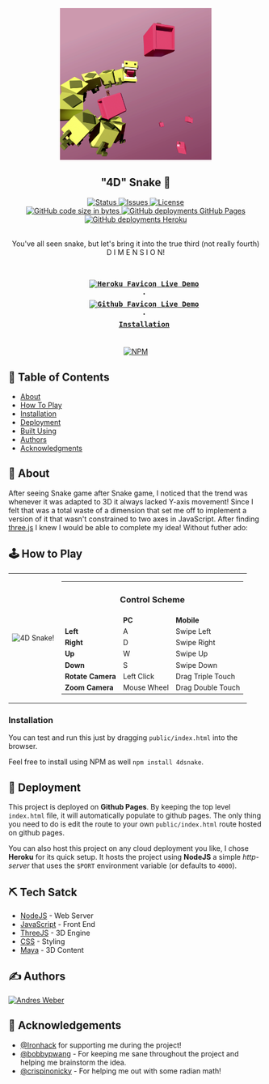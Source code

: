 <p align="center">
    <a href="https://andresmweber.github.io/4DSnake/" rel="noopener">
        <img width=300px height=300px src="https://raw.githubusercontent.com/andresmweber/4dsnake/master/presentation/promotional/promo.png" alt="4DSnake Promo">
    </a>
</p>

<h2 align="center">"4D" Snake 🐍</h2>

<div align="center">
    <a href="https://github.com/AndresMWeber/4DSnake">
        <img alt="Status" src="https://img.shields.io/badge/status-active-success.svg" />
    </a>
    <a href="https://github.com/AndresMWeber/4DSnake/issues">
        <img alt="Issues" src="https://img.shields.io/github/issues/andresmweber/4DSnake.svg" />
    </a>
    <a href="https://github.com/AndresMWeber/4DSnake/blob/master/LICENSE">
        <img alt="License" src="https://img.shields.io/badge/License-BSD%203--Clause-blue.svg" />
    </a>
    <br />
    <a href=".">
        <img alt="GitHub code size in bytes" src="https://img.shields.io/github/languages/code-size/andresmweber/4dsnake" />
    </a>
    <a href="https://andresmweber.github.io/4DSnake/public/index.html">
        <img alt="GitHub deployments GitHub Pages" src="https://img.shields.io/github/deployments/andresmweber/4dsnake/github-pages?label=gh-pages" />
    </a>
    <a href="https://fourdsnake.herokuapp.com/">
        <img alt="GitHub deployments Heroku" src="https://img.shields.io/github/deployments/andresmweber/4dsnake/fourdsnake?label=heroku" />
    </a>
</div>
<br>

<p align="center"> You've all seen snake, but let's bring it into the true third (not really fourth) D I M E N S I O N!
    <br> 
</p>

<h3 align="center">
    <code>
    <a href="https://fourdsnake.herokuapp.com/"><img width=14px alt="Heroku Favicon" src="https://www.herokucdn.com/favicons/favicon.ico" /> Live Demo</a>
    ·
    <a href="https://snake.andresmweber.com/"><img width=14px alt="Github Favicon" src="https://github.githubassets.com/favicon.ico" /> Live Demo</a>
    ·
    <a href="#installation">Installation</a>
    </code>
</h3>

<div align="center">
    <a href="https://www.npmjs.com/package/4dsnake">
        <img alt="NPM" src="https://nodei.co/npm/4dsnake.png?compact=true" />
    </a>
</div>

## 📝 Table of Contents

- [About](#about)
- [How To Play](#howto)
- [Installation](#installation)
- [Deployment](#deployment)
- [Built Using](#tech)
- [Authors](#authors)
- [Acknowledgments](#acknowledgement)

## 🧐 About <a name = "about"></a>

After seeing Snake game after Snake game, I noticed that the trend was whenever it was adapted to 3D it always lacked Y-axis movement! Since I felt that was a total waste of a dimension that set me off to implement a version of it that wasn't constrained to two axes in JavaScript. After finding [three.js](https://threejs.org/) I knew I would be able to complete my idea! Without futher ado:

## 🕹️ How to Play <a name = "howto"></a>

<div align="center">
    <table>
        <tr width=400px>
        <td>
            <img width=400px src="https://github.com/AndresMWeber/4DSnake/blob/master/presentation/demo.gif?raw=true" alt="4D Snake!" />
        </td>
        <td valign="top">
          <table width=400px>
                <tr>
                    <td align="center" colspan="3"><h3>Control Scheme</h3></td>
                </tr>
                <tr>
                    <td></td>
                    <td><b>PC</b></td>
                    <td><b>Mobile</b></td>
                </tr>
                <tr>
                    <td><b>Left</b></td>
                    <td>A</td>
                    <td>Swipe Left</td>
                </tr>
                <tr>
                    <td><b>Right</b></td>
                    <td>D</td>
                    <td>Swipe Right</td>
                </tr>
                <tr>
                    <td><b>Up</b></td>
                    <td>W</td>
                    <td>Swipe Up</td>
                </tr>
                <tr>
                    <td><b>Down</b></td>
                    <td>S</td>
                    <td>Swipe Down</td>
                </tr>
                <tr>
                    <td><b>Rotate Camera</b></td>
                    <td>Left Click</td>
                    <td>Drag Triple Touch</td>
                </tr>
                <tr>
                    <td><b>Zoom Camera</b></td>
                    <td>Mouse Wheel</td>
                    <td>Drag Double Touch</td>
                </tr>
            </table>
        </td>
        </tr>
    </table>
</div>

### Installation

You can test and run this just by dragging `public/index.html` into the browser.

Feel free to install using NPM as well `npm install 4dsnake`.

## 🚀 Deployment <a name = "deployment"></a>

This project is deployed on **Github Pages**. By keeping the top level `index.html` file, it will automatically populate to github pages. The only thing you need to do is edit the route to your own `public/index.html` route hosted on github pages.

You can also host this project on any cloud deployment you like, I chose **Heroku** for its quick setup. It hosts the project using **NodeJS** a simple _http-server_ that uses the `$PORT` environment variable (or defaults to `4000`).

## ⛏️ Tech Satck <a name = "tech"></a>

- [NodeJS](https://www.nodejs.org/) - Web Server
- [JavaScript](https://www.javascript.com/) - Front End
- [ThreeJS](https://threejs.org/) - 3D Engine
- [CSS](https://www.w3.org/Style/CSS//) - Styling
- [Maya](https://www.autodesk.com/products/maya/overview) - 3D Content

## ✍️ Authors <a name = "authors"></a>

<a href="https://github.com/andresmweber/">
    <img title="Andres Weber" src="https://github.com/andresmweber.png" height="50px">
</a>

## 🎉 Acknowledgements <a name = "acknowledgement"></a>

- [@Ironhack](https://github.com/ironhack) for supporting me during the project!
- [@bobbypwang](https://github.com/bobbypwang) - For keeping me sane throughout the project and helping me brainstorm the idea.
- [@crispinonicky](https://github.com/crispinonicky) - For helping me out with some radian math!
